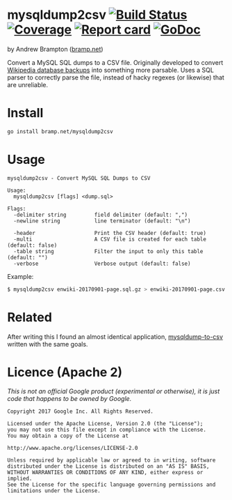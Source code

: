# mysqldump2csv [![Build Status](https://img.shields.io/travis/bramp/mysqldump2csv.svg)](https://travis-ci.org/bramp/mysqldump2csv) [![Coverage](https://img.shields.io/coveralls/bramp/mysqldump2csv.svg)](https://coveralls.io/github/bramp/mysqldump2csv) [![Report card](https://goreportcard.com/badge/bramp.net/mysqldump2csv)](https://goreportcard.com/report/bramp.net/mysqldump2csv) [![GoDoc](https://godoc.org/bramp.net/mysqldump2csv?status.svg)](https://godoc.org/bramp.net/mysqldump2csv)
by Andrew Brampton ([bramp.net](https://bramp.net))

Convert a MySQL SQL dumps to a CSV file. Originally developed to convert [Wikipedia database backups](https://dumps.wikimedia.org/backup-index.html) into something more parsable. Uses a SQL parser to correctly parse the file, instead of hacky regexes (or likewise) that are unreliable.

# Install

```bash
go install bramp.net/mysqldump2csv
```

# Usage

```man
mysqldump2csv - Convert MySQL SQL Dumps to CSV

Usage:
  mysqldump2csv [flags] <dump.sql>

Flags:
  -delimiter string         field delimiter (default: ",")
  -newline string           line terminator (default: "\n")

  -header                   Print the CSV header (default: true)
  -multi                    A CSV file is created for each table (default: false)
  -table string             Filter the input to only this table (default: "")
  -verbose                  Verbose output (default: false)

```

Example:

```bash
$ mysqldump2csv enwiki-20170901-page.sql.gz > enwiki-20170901-page.csv
```

# Related

After writing this I found an almost identical application, [mysqldump-to-csv](https://github.com/jamesmishra/mysqldump-to-csv) written with the same goals.

# Licence (Apache 2)

*This is not an official Google product (experimental or otherwise), it is just
code that happens to be owned by Google.*

```
Copyright 2017 Google Inc. All Rights Reserved.

Licensed under the Apache License, Version 2.0 (the "License");
you may not use this file except in compliance with the License.
You may obtain a copy of the License at

http://www.apache.org/licenses/LICENSE-2.0

Unless required by applicable law or agreed to in writing, software
distributed under the License is distributed on an "AS IS" BASIS,
WITHOUT WARRANTIES OR CONDITIONS OF ANY KIND, either express or implied.
See the License for the specific language governing permissions and
limitations under the License.
```